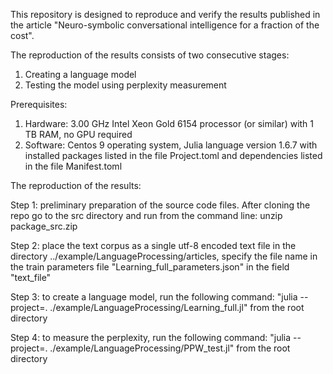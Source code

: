 This repository is designed to reproduce and verify the results published in the article "Neuro-symbolic conversational intelligence for a fraction of the cost".

The reproduction of the results consists of two consecutive stages:

1. Creating a language model
2. Testing the model using perplexity measurement

Prerequisites:

1. Hardware: 3.00 GHz Intel Xeon Gold 6154 processor (or similar) with 1 TB RAM, no GPU required
2. Software: Centos 9 operating system, Julia language version 1.6.7 with installed packages listed in the file Project.toml and dependencies listed in the file Manifest.toml

The reproduction of the results:

Step 1: preliminary preparation of the source code files.
After cloning the repo go to the src directory and run from the command line: unzip package_src.zip

Step 2: place the text corpus as a single utf-8 encoded text file in the directory ../example/LanguageProcessing/articles, specify the file name in the train parameters file "Learning_full_parameters.json" in the field "text_file"

Step 3: to create a language model, run the following command: "julia --project=. ./example/LanguageProcessing/Learning_full.jl" from the root directory  

Step 4: to measure the perplexity, run the following command: "julia --project=. ./example/LanguageProcessing/PPW_test.jl" from the root directory 

